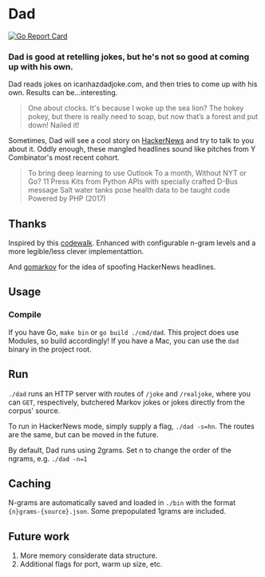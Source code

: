 # Dad
[![Go Report Card](https://goreportcard.com/badge/github.com/alee792/dad)](https://goreportcard.com/report/github.com/alee792/dad)
### Dad is good at retelling jokes, but he's not so good at coming up with his own.

Dad reads jokes on icanhazdadjoke.com, and then tries to come up with his own. Results can be...interesting.
> One about clocks. It's because I woke up the sea lion?
> The hokey pokey, but there is really need to soap, but now that’s a forest and put down!
> Nailed it!

Sometimes, Dad will see a cool story on [HackerNews](https://news.ycombinator.com/news) and try to talk to you about it. Oddly enough, these mangled headlines sound like pitches from Y Combinator's most recent cohort.
> To bring deep learning to use Outlook
> To a month, Without NYT or Go?
> 11 Press Kits from Python APIs with specially crafted D-Bus message
> Salt water tanks pose health data to be taught code
> Powered by PHP (2017)

## Thanks 
Inspired by this [codewalk](https://golang.org/doc/codewalk/markov/). Enhanced with configurable n-gram levels and a more legible/less clever implementattion.

And [gomarkov](https://github.com/mb-14/gomarkov) for the idea of spoofing HackerNews headlines.

## Usage
### Compile
If you have Go, `make bin` or `go build ./cmd/dad`. This project does use Modules, so build accordingly!
If you have a Mac, you can use the `dad` binary in the project root.

## Run
`./dad` runs an HTTP server with routes of `/joke` and `/realjoke`, where you can `GET`, respectively, butchered Markov jokes or jokes directly from the corpus' source.

To run in HackerNews mode, simply supply a flag, `./dad -s=hn`. The routes are the same, but can be moved in the future.

By default, Dad runs using 2grams. Set n to change the order of the ngrams, e.g. `./dad -n=1`

## Caching
N-grams are automatically saved and loaded in `./bin` with the format `{n}grams-{source}.json`. Some prepopulated 1grams are included.

## Future work
1. More memory considerate data structure.
1. Additional flags for port, warm up size, etc.
